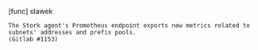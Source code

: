 [func] slawek

    The Stork agent's Prometheus endpoint exports new metrics related to
    subnets' addresses and prefix pools.
    (Gitlab #1153)

